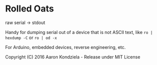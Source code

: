 Rolled Oats
===========

raw serial -> stdout

Handy for dumping serial out of a device that is not ASCII text,
like `ro | hexdump -C` or `ro | od -x`

For Arduino, embedded devices, reverse engineering, etc.

Copyright (C) 2016 Aaron Kondziela - Release under MIT License
